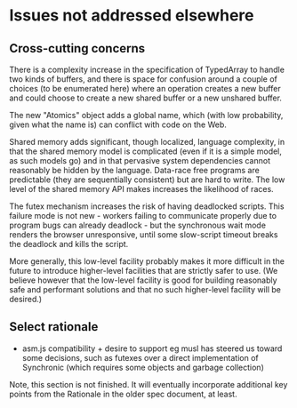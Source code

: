 # Issues not addressed elsewhere

## Cross-cutting concerns

There is a complexity increase in the specification of TypedArray to handle two kinds of buffers, and there is space for confusion around a couple of choices (to be enumerated here) where an operation creates a new buffer and could choose to create a new shared buffer or a new unshared buffer.

The new "Atomics" object adds a global name, which (with low probability, given what the name is) can conflict with code on the Web.

Shared memory adds significant, though localized, language complexity, in that the shared memory model is complicated (even if it is a simple model, as such models go) and in that pervasive system dependencies cannot reasonably be hidden by the language.  Data-race free programs are predictable (they are sequentially consistent) but are hard to write.  The low level of the shared memory API makes increases the likelihood of races.

The futex mechanism increases the risk of having deadlocked scripts.  This failure mode is not new - workers failing to communicate properly due to program bugs can already deadlock - but the synchronous wait mode renders the browser unresponsive, until some slow-script timeout breaks the deadlock and kills the script.

More generally, this low-level facility probably makes it more difficult in the future to introduce higher-level facilities that are strictly safer to use.  (We believe however that the low-level facility is good for building reasonably safe and performant solutions and that no such higher-level facility will be desired.)

## Select rationale

* asm.js compatibility + desire to support eg musl has steered us toward some decisions, such as futexes over a direct implementation of Synchronic (which requires some objects and garbage collection)

Note, this section is not finished.  It will eventually incorporate additional key points from the Rationale in the older spec document, at least.

